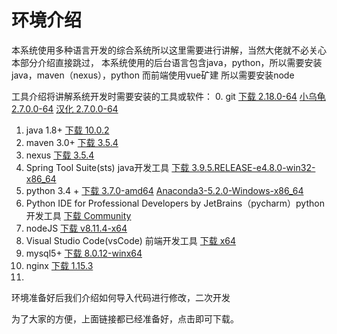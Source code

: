# 环境介绍

本系统使用多种语言开发的综合系统所以这里需要进行讲解，当然大佬就不必关心本部分介绍直接跳过，
本系统使用的后台语言包含java，python，所以需要安装java，maven（nexus），python
而前端使用vue矿建 所以需要安装node

工具介绍将讲解系统开发时需要安装的工具或软件：
0. git [下载 2.18.0-64](https://www.git-scm.com/download/win) [小乌龟 2.7.0.0-64](https://download.tortoisegit.org/tgit/2.7.0.0/TortoiseGit-2.7.0.0-64bit.msi) [汉化 2.7.0.0-64](https://download.tortoisegit.org/tgit/2.7.0.0/TortoiseGit-LanguagePack-2.7.0.0-64bit-zh_CN.msi)
1. java 1.8+ [下载 10.0.2](http://download.oracle.com/otn-pub/java/jdk/10.0.2+13/19aef61b38124481863b1413dce1855f/jdk-10.0.2_windows-x64_bin.exe)
2. maven 3.0+ [下载 3.5.4](http://mirrors.hust.edu.cn/apache/maven/maven-3/3.5.4/binaries/apache-maven-3.5.4-bin.zip)
3. nexus  [下载 3.5.4](http://mirrors.hust.edu.cn/apache/maven/maven-3/3.5.4/binaries/apache-maven-3.5.4-bin.zip)
4. Spring Tool Suite(sts) java开发工具 [下载 3.9.5.RELEASE-e4.8.0-win32-x86_64](https://download.springsource.com/release/STS/3.9.5.RELEASE/dist/e4.8/spring-tool-suite-3.9.5.RELEASE-e4.8.0-win32-x86_64.zip)
5. python 3.4 + [下载 3.7.0-amd64](https://www.python.org/ftp/python/3.7.0/python-3.7.0-amd64.exe) [Anaconda3-5.2.0-Windows-x86_64](https://repo.anaconda.com/archive/Anaconda3-5.2.0-Windows-x86_64.exe)
6. Python IDE for Professional Developers by JetBrains（pycharm）python开发工具  [下载 Community](http://www.jetbrains.com/pycharm/download/download-thanks.html?platform=windows&code=PCC)
7. nodeJS [下载 v8.11.4-x64](https://nodejs.org/dist/v8.11.4/node-v8.11.4-x64.msi)
8. Visual Studio Code(vsCode) 前端开发工具  [下载 x64](https://aka.ms/win32-x64-user-stable)
9. mysql5+ [下载 8.0.12-winx64](https://dev.mysql.com/get/Downloads/MySQL-8.0/mysql-8.0.12-winx64.zip)
10. nginx [下载 1.15.3](http://nginx.org/download/nginx-1.15.3.zip)
11. 

环境准备好后我们介绍如何导入代码进行修改，二次开发


为了大家的方便，上面链接都已经准备好，点击即可下载。
